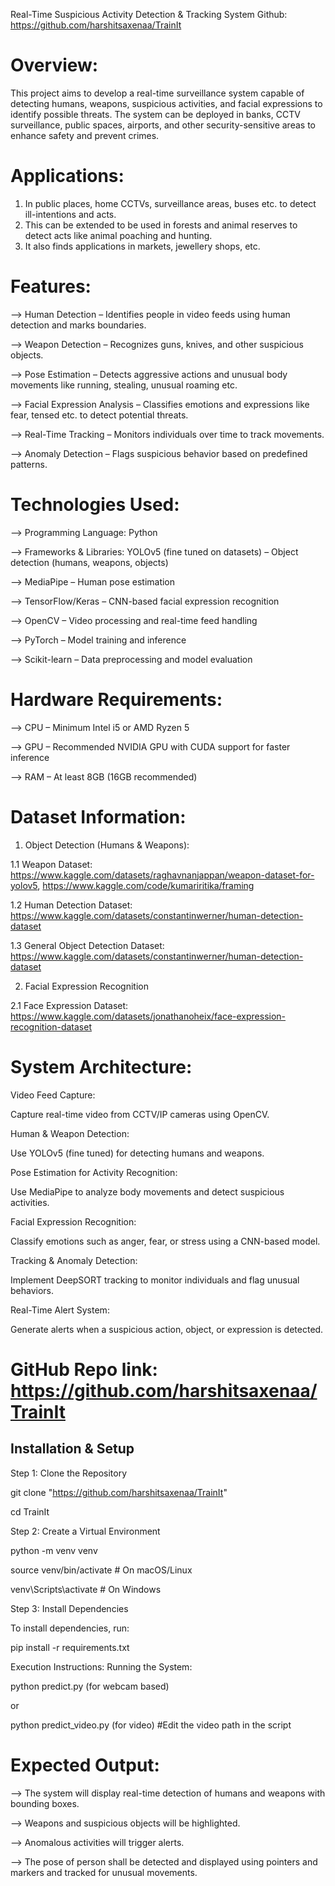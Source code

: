 Real-Time Suspicious Activity Detection & Tracking System
Github: https://github.com/harshitsaxenaa/TrainIt

# Overview:

This project aims to develop a real-time surveillance system capable of detecting humans, weapons, suspicious activities, and facial expressions to identify possible threats. The system can be deployed in banks, CCTV surveillance, public spaces, airports, and other security-sensitive areas to enhance safety and prevent crimes.

# Applications:

1. In public places, home CCTVs, surveillance areas, buses etc. to detect ill-intentions and acts.
2. This can be extended to be used in forests and animal reserves to detect acts like animal poaching and hunting.
3. It also finds applications in markets, jewellery shops, etc.

# Features:

--> Human Detection – Identifies people in video feeds using human detection and marks boundaries.

--> Weapon Detection – Recognizes guns, knives, and other suspicious objects.

--> Pose Estimation – Detects aggressive actions and unusual body movements like running, stealing, unusual roaming etc.

--> Facial Expression Analysis – Classifies emotions and expressions like fear, tensed etc. to detect potential threats.

--> Real-Time Tracking – Monitors individuals over time to track movements.

--> Anomaly Detection – Flags suspicious behavior based on predefined patterns.

# Technologies Used:

--> Programming Language:
Python

--> Frameworks & Libraries:
YOLOv5 (fine tuned on datasets) – Object detection (humans, weapons, objects)

--> MediaPipe – Human pose estimation

--> TensorFlow/Keras – CNN-based facial expression recognition

--> OpenCV – Video processing and real-time feed handling

--> PyTorch – Model training and inference

--> Scikit-learn – Data preprocessing and model evaluation

# Hardware Requirements:

--> CPU – Minimum Intel i5 or AMD Ryzen 5

--> GPU – Recommended NVIDIA GPU with CUDA support for faster inference

--> RAM – At least 8GB (16GB recommended)

# Dataset Information:

1. Object Detection (Humans & Weapons):

1.1 Weapon Dataset: https://www.kaggle.com/datasets/raghavnanjappan/weapon-dataset-for-yolov5, https://www.kaggle.com/code/kumariritika/framing

1.2 Human Detection Dataset: https://www.kaggle.com/datasets/constantinwerner/human-detection-dataset

1.3 General Object Detection Dataset: https://www.kaggle.com/datasets/constantinwerner/human-detection-dataset

2. Facial Expression Recognition
   
2.1 Face Expression Dataset: https://www.kaggle.com/datasets/jonathanoheix/face-expression-recognition-dataset

# System Architecture:
Video Feed Capture:

Capture real-time video from CCTV/IP cameras using OpenCV.

Human & Weapon Detection:

Use YOLOv5 (fine tuned) for detecting humans and weapons.

Pose Estimation for Activity Recognition:

Use MediaPipe to analyze body movements and detect suspicious activities.

Facial Expression Recognition:

Classify emotions such as anger, fear, or stress using a CNN-based model.

Tracking & Anomaly Detection:

Implement DeepSORT tracking to monitor individuals and flag unusual behaviors.

Real-Time Alert System:

Generate alerts when a suspicious action, object, or expression is detected.

# GitHub Repo link: https://github.com/harshitsaxenaa/TrainIt

## Installation & Setup
Step 1: Clone the Repository

git clone "https://github.com/harshitsaxenaa/TrainIt"

cd TrainIt

Step 2: Create a Virtual Environment

python -m venv venv

source venv/bin/activate   # On macOS/Linux

venv\Scripts\activate      # On Windows


Step 3: Install Dependencies

To install dependencies, run:

pip install -r requirements.txt



Execution Instructions:
Running the System:

python predict.py (for webcam based)

or

python predict_video.py (for video) #Edit the video path in the script


# Expected Output:

--> The system will display real-time detection of humans and weapons with bounding boxes.

--> Weapons and suspicious objects will be highlighted.

--> Anomalous activities will trigger alerts.

--> The pose of person shall be detected and displayed using pointers and markers and tracked for unusual movements.

